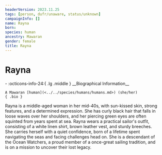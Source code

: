```yaml
---
headerVersion: 2023.11.25
tags: [person, dufr/unaware, status/unknown]
campaignInfo: []
name: Rayna
born:
species: human
ancestry: Mawaran
gender: female
title: Rayna
---
```

# Rayna
<div class="grid cards ext-narrow-margin ext-one-column" markdown>
- :octicons-info-24:{ .lg .middle } __Biographical Information__

    A Mawaran [human](<../../species/humans/humans.md>) (she/her)  
    { .bio }

</div>


Rayna is a middle-aged woman in her mid-40s, with sun-kissed skin, strong features, and a determined expression. She has curly black hair that falls in loose waves over her shoulders, and her piercing green eyes are often squinted from years spent at sea. Rayna wears a practical sailor's outfit, consisting of a white linen shirt, brown leather vest, and sturdy breeches. She carries herself with a quiet confidence, born of a lifetime spent navigating the seas and facing challenges head on. She is a descendant of the Ocean Watchers, a proud member of a once-great sailing tradition, and is on a mission to uncover their lost legacy.